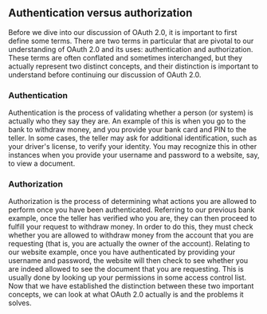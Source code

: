 
## Authentication versus authorization
Before we dive into our discussion of OAuth 2.0, it is important to first define some
terms. There are two terms in particular that are pivotal to our understanding of
OAuth 2.0 and its uses: authentication and authorization. These terms are often
conflated and sometimes interchanged, but they actually represent two distinct
concepts, and their distinction is important to understand before continuing our
discussion of OAuth 2.0.


### Authentication
Authentication is the process of validating whether a person (or system) is
actually who they say they are.
An example of this is when you go to the bank to withdraw money, and you
provide your bank card and PIN to the teller. In some cases, the teller may ask
for additional identification, such as your driver's license, to verify your identity.
You may recognize this in other instances when you provide your username and
password to a website, say, to view a document.


### Authorization
Authorization is the process of determining what actions you are allowed to
perform once you have been authenticated.
Referring to our previous bank example, once the teller has verified who you are,
they can then proceed to fulfill your request to withdraw money. In order to do this,
they must check whether you are allowed to withdraw money from the account that
you are requesting (that is, you are actually the owner of the account). Relating to
our website example, once you have authenticated by providing your username
and password, the website will then check to see whether you are indeed allowed
to see the document that you are requesting. This is usually done by looking up
your permissions in some access control list.
Now that we have established the distinction between these two important
concepts, we can look at what OAuth 2.0 actually is and the problems it solves.

